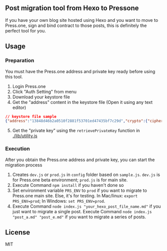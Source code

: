 ## Post migration tool from Hexo to Pressone

If you have your own blog site hosted using Hexo and you want to move to Press.one, sign and bind contract to those posts, this is definitely the perfect tool for you.

## Usage

### Preparation

You must have the Press.one address and private key ready before using this tool.

1. Login Press.one
2. Click "Auth Setting" from menu
3. Download your keystore file
4. Get the "address" content in the keystore file (Open it using any text editor)

```json
// keystore file sample
{"address":"13848d46b2a0510f2881f53701ed47435bf7c29d","crypto":{"cipher":"aes-128-ctr","ciphertext":"123456","cipherparams":{"iv":"123456"},"mac":"123456","kdf":"pbkdf2","kdfparams":{"c":123456,"dklen":32,"prf":"hmac-sha256","salt":"123456"}},"id":"123456","version":3}
```

5. Get the "private key" using the `retrievePrivateKey` function in [./lib/utility.js](./lib/utility.js)

### Execution

After you obtain the Press.one address and private key, you can start the migration process

1. Creates `dev.js` or `prod.js` in `config` folder based on `sample.js`.  `dev.js` is for Press.one beta environment;  `prod.js` is for main site.
2. Execute Command `npm install` if you haven't done so
3. Set environment variable `PRS_ENV` to `prod` if you want to migrate to Press.one main site.  Else, it's for testing.  In Mac/linux: `export PRS_ENV=prod`;  In Windows: `set PRS_ENV=prod`. 
4. Execute Command `node index.js "your_hexo_post_file_name.md"` if you just want to migrate a single post.  Execute Command `node index.js "post_a.md" "post_e.md"` if you want to migrate a series of posts.  


## License

MIT
